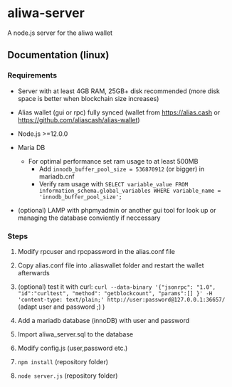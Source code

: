 # aliwa-server
A node.js server for the aliwa wallet

## Documentation (linux)

### Requirements
* Server with at least 4GB RAM, 25GB+ disk recommended (more disk space is better when blockchain size increases)

* Alias wallet (gui or rpc) fully synced (wallet from https://alias.cash or https://github.com/aliascash/alias-wallet)

* Node.js >=12.0.0

* Maria DB
  * For optimal performance set ram usage to at least 500MB
    * Add `innodb_buffer_pool_size = 536870912` (or bigger) in mariadb.cnf 
    * Verify ram usage with  `SELECT variable_value FROM information_schema.global_variables WHERE variable_name = 'innodb_buffer_pool_size';`

* (optional) LAMP with phpmyadmin or another gui tool for look up or managing the database conviently if neccessary


### Steps

1. Modify rpcuser and rpcpassword in the alias.conf file

2. Copy alias.conf file into .aliaswallet folder and restart the wallet afterwards

3. (optional) test it with curl: `curl --data-binary '{"jsonrpc": "1.0", "id":"curltest", "method": "getblockcount", "params":[] }' -H 'content-type: text/plain;' http://user:password@127.0.0.1:36657/` (adapt user and password ;) )

4. Add a mariadb database (innoDB) with user and password

5. Import aliwa_server.sql to the database

6. Modify config.js (user,password etc.)

7. `npm install` (repository folder)

8. `node server.js` (repository folder)
